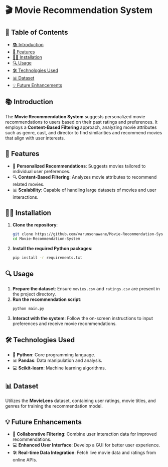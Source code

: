 # 🎬 Movie Recommendation System

## 📝 Table of Contents
- [📚 Introduction](#📚-introduction)
- [🔧 Features](#🔧-features)
- [👨‍💻 Installation](#👨‍💻-installation)
- [🔍 Usage](#🔍-usage)
- [🛠️ Technologies Used](#🛠️-technologies-used)
- [📊 Dataset](#📊-dataset)
- [💡 Future Enhancements](#💡-future-enhancements)

## 📚 Introduction
The **Movie Recommendation System** suggests personalized movie recommendations to users based on their past ratings and preferences. It employs a **Content-Based Filtering** approach, analyzing movie attributes such as genre, cast, and director to find similarities and recommend movies that align with user interests.

## 🔧 Features
- 👤 **Personalized Recommendations**: Suggests movies tailored to individual user preferences.
- 🔍 **Content-Based Filtering**: Analyzes movie attributes to recommend related movies.
- 📊 **Scalability**: Capable of handling large datasets of movies and user interactions.

## 👨‍💻 Installation
1. **Clone the repository**:
   ```bash
   git clone https://github.com/varunsonawane/Movie-Recommendation-System.git
   cd Movie-Recommendation-System
   ```
2. **Install the required Python packages**:
   ```bash
   pip install -r requirements.txt
   ```

## 🔍 Usage
1. **Prepare the dataset**: Ensure `movies.csv` and `ratings.csv` are present in the project directory.
2. **Run the recommendation script**:
   ```bash
   python main.py
   ```
3. **Interact with the system**: Follow the on-screen instructions to input preferences and receive movie recommendations.

## 🛠️ Technologies Used
- 🐉 **Python**: Core programming language.
- 📊 **Pandas**: Data manipulation and analysis.
- 💻 **Scikit-learn**: Machine learning algorithms.

## 📊 Dataset
Utilizes the **MovieLens** dataset, containing user ratings, movie titles, and genres for training the recommendation model.

## 💡 Future Enhancements
- 🧰 **Collaborative Filtering**: Combine user interaction data for improved recommendations.
- 💻 **Enhanced User Interface**: Develop a GUI for better user experience.
- 🛠️ **Real-time Data Integration**: Fetch live movie data and ratings from online APIs.



